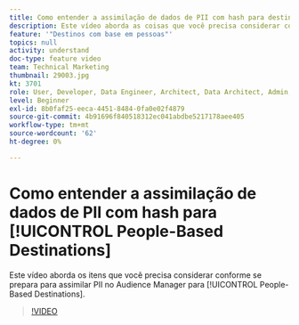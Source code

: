 ```yaml
---
title: Como entender a assimilação de dados de PII com hash para destinos com base em pessoas
description: Este vídeo aborda as coisas que você precisa considerar conforme se prepara para assimilar PII no Audience Manager para destinos com base em pessoas.
feature: '"Destinos com base em pessoas"'
topics: null
activity: understand
doc-type: feature video
team: Technical Marketing
thumbnail: 29003.jpg
kt: 3701
role: User, Developer, Data Engineer, Architect, Data Architect, Admin, Leader
level: Beginner
exl-id: 8b0faf25-eeca-4451-8484-0fa0e02f4879
source-git-commit: 4b91696f840518312ec041abdbe5217178aee405
workflow-type: tm+mt
source-wordcount: '62'
ht-degree: 0%

---
```


# Como entender a assimilação de dados de PII com hash para [!UICONTROL People-Based Destinations]

Este vídeo aborda os itens que você precisa considerar conforme se prepara para assimilar PII no Audience Manager para [!UICONTROL People-Based Destinations].

>[!VIDEO](https://video.tv.adobe.com/v/29003/?quality=12)
